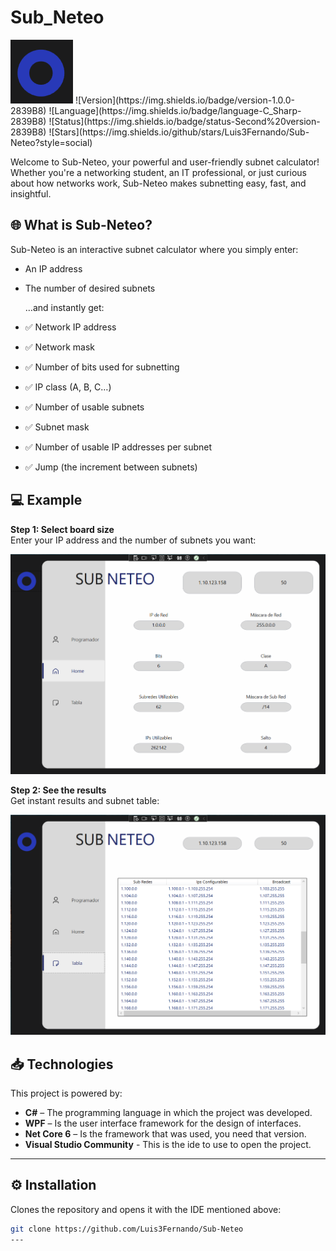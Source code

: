 # Sub_Neteo
<img src="assets/screenshots/logo.png" alt="sub-neteo" width="100"/>
![Version](https://img.shields.io/badge/version-1.0.0-2839B8) ![Language](https://img.shields.io/badge/language-C_Sharp-2839B8) ![Status](https://img.shields.io/badge/status-Second%20version-2839B8)
![Stars](https://img.shields.io/github/stars/Luis3Fernando/Sub-Neteo?style=social)

Welcome to Sub-Neteo, your powerful and user-friendly subnet calculator! Whether you're a networking student, an IT professional, or just curious about how networks work, Sub-Neteo makes subnetting easy, fast, and insightful.

## 🌐 What is Sub-Neteo?
Sub-Neteo is an interactive subnet calculator where you simply enter:

- An IP address
- The number of desired subnets

  …and instantly get:
  
- ✅ Network IP address
- ✅ Network mask
- ✅ Number of bits used for subnetting
- ✅ IP class (A, B, C…)
- ✅ Number of usable subnets
- ✅ Subnet mask
- ✅ Number of usable IP addresses per subnet
- ✅ Jump (the increment between subnets)

## 💻 Example
**Step 1: Select board size**  
Enter your IP address and the number of subnets you want:

<img src="assets/screenshots/data.png" width="600"/>

**Step 2: See the results**  
Get instant results and subnet table:

<img src="assets/screenshots/table.png" width="600"/>

## 📥 Technologies

This project is powered by:

- **C#** – The programming language in which the project was developed.
- **WPF** – Is the user interface framework for the design of interfaces.
- **Net Core 6** – Is the framework that was used, you need that version.
- **Visual Studio Community** - This is the ide to use to open the project.
---

## ⚙️ Installation

Clones the repository and opens it with the IDE mentioned above:

```bash
git clone https://github.com/Luis3Fernando/Sub-Neteo
---
